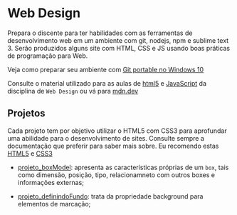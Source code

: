 # Web Design
Prepara o discente para ter habilidades com as ferramentas de desenvolvimento web em um ambiente com git, nodejs, npm e sublime text 3.
Serão produzidos alguns site com HTML, CSS e JS usando boas práticas de programação para Web.

Veja como preparar seu ambiente com [Git portable no Windows 10](https://youtu.be/CPPl0gNLYVg)

Consulte o material utilizado para as aulas de [html5](https://github.com/tmenegaz/webdesign/tree/master/html5/aula) e [JavaScript](https://github.com/tmenegaz/webdesign/tree/master/javaScript/aula) da disciplina de `Web Design` ou vá para [mdn.dev](https://mdn.dev)

## Projetos
Cada projeto tem por objetivo utilizar o HTML5 com CSS3 para aprofundar uma abilidade para o desenvolvimento de sites. Consulte sempre a documentação que preferir para saber mais sobre. Eu recomendo estas [HTML5](https://developer.mozilla.org/pt-BR/docs/Web/HTML/ReferenciaHTML) e [CSS3](https://developer.mozilla.org/pt-BR/docs/Web/CSS/CSS_Reference) 
 
 - [projeto_boxModel](https://github.com/tmenegaz/webdesign/tree/master/projeto_boxModel): apresenta as características próprias de um `box`, tais como dimensão, posição, tipo, relacionamneto com outros boxes e informações externas;

 - [projeto_definindoFundo](https://github.com/tmenegaz/webdesign/tree/master/projeto_definindoFundo): trata da propriedade background para elementos de marcação;


